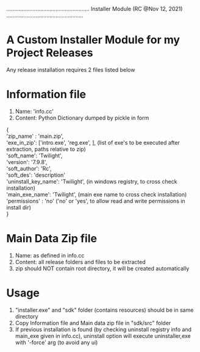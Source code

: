 ......................................................  Installer Module (RC @Nov 12, 2021)  ..................................................

# A Custom Installer Module for my Project Releases

Any release installation requires 2 files listed below

# Information file

   1. Name: 'info.cc'
   2. Content: Python Dictionary dumped by pickle in form  

  {  
     'zip_name' : 'main.zip',  
     'exe_in_zip': ['intro.exe', 'reg.exe', ],  (list of exe's to be executed after extraction, paths relative to zip)  
     'soft_name': 'Twilight',  
     'version': '7.9.8',  
     'soft_author': 'Rc',  
     'soft_des': 'description'  
     'uninstall_key_name': 'Twilight',  (in windows registry, to cross check installation)  
     'main_exe_name': 'Twilight',    (main exe name to cross check installation)  
     'permissions' : 'no'   ('no' or 'yes', to allow read and write permissions in install dir)  
  }
  
# Main Data Zip file

   1. Name: as defined in info.cc
   2. Content: all release folders and files to be extracted
   2. zip should NOT contain root directory, it will be created automatically

# Usage

1. "installer.exe" and "sdk" folder (contains resources) should be in same directory
1. Copy Information file and Main data zip file in "sdk/src" folder
3. If previous installation is found (by checking uninstall registry info and main_exe given in info.cc),
   uninstall option will execute uninstaller,exe with '-force' arg (to avoid any ui)

 